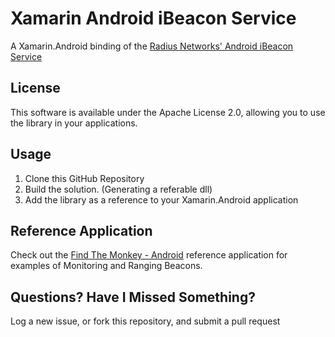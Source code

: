 Xamarin Android iBeacon Service
===============================

A Xamarin.Android binding of the [Radius Networks' Android iBeacon Service](https://github.com/RadiusNetworks/android-ibeacon-service)


## License

This software is available under the Apache License 2.0, allowing you to use the library in your applications.

## Usage

1. Clone this GitHub Repository
2. Build the solution. (Generating a referable dll)
4. Add the library as a reference to your Xamarin.Android application 

## Reference Application

Check out the [Find The Monkey - Android](https://github.com/chrisriesgo/FindTheMonkey-Android) reference application for examples of Monitoring and Ranging Beacons.

## Questions?  Have I Missed Something?

Log a new issue, or fork this repository, and submit a pull request